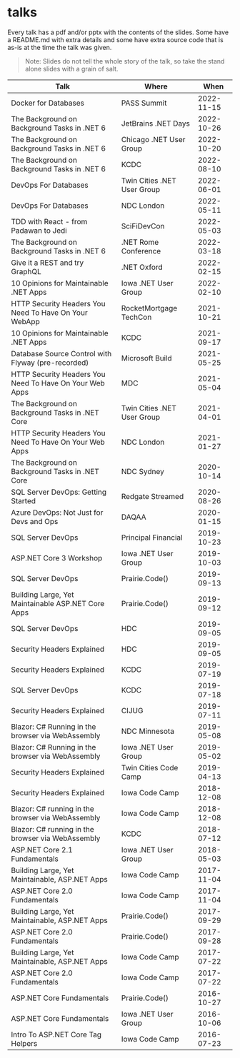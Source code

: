 # talks

Every talk has a pdf and/or pptx with the contents of the slides. Some have a README.md with extra details and some have extra source code that is as-is at the time the talk was given.

> Note: Slides do not tell the whole story of the talk, so take the stand alone slides with a grain of salt.

| Talk                                                    | Where                       | When       |
| ------------------------------------------------------- | --------------------------- | ---------- |
| Docker for Databases                                    | PASS Summit                 | 2022-11-15 |
| The Background on Background Tasks in .NET 6            | JetBrains .NET Days         | 2022-10-26 |
| The Background on Background Tasks in .NET 6            | Chicago .NET User Group     | 2022-10-20 |
| The Background on Background Tasks in .NET 6            | KCDC                        | 2022-08-10 |
| DevOps For Databases                                    | Twin Cities .NET User Group | 2022-06-01 |
| DevOps For Databases                                    | NDC London                  | 2022-05-11 |
| TDD with React - from Padawan to Jedi                   | SciFiDevCon                 | 2022-05-03 |
| The Background on Background Tasks in .NET 6            | .NET Rome Conference        | 2022-03-18 |
| Give it a REST and try GraphQL                          | .NET Oxford                 | 2022-02-15 |
| 10 Opinions for Maintainable .NET Apps                  | Iowa .NET User Group        | 2022-02-10 |
| HTTP Security Headers You Need To Have On Your WebApp   | RocketMortgage TechCon      | 2021-10-21 |
| 10 Opinions for Maintainable .NET Apps                  | KCDC                        | 2021-09-17 |
| Database Source Control with Flyway (pre-recorded)      | Microsoft Build             | 2021-05-25 |
| HTTP Security Headers You Need To Have On Your Web Apps | MDC                         | 2021-05-04 |
| The Background on Background Tasks in .NET Core         | Twin Cities .NET User Group | 2021-04-01 |
| HTTP Security Headers You Need To Have On Your Web Apps | NDC London                  | 2021-01-27 |
| The Background on Background Tasks in .NET Core         | NDC Sydney                  | 2020-10-14 |
| SQL Server DevOps: Getting Started                      | Redgate Streamed            | 2020-08-26 |
| Azure DevOps: Not Just for Devs and Ops                 | DAQAA                       | 2020-01-15 |
| SQL Server DevOps                                       | Principal Financial         | 2019-10-23 |
| ASP.NET Core 3 Workshop                                 | Iowa .NET User Group        | 2019-10-03 |
| SQL Server DevOps                                       | Prairie.Code()              | 2019-09-13 |
| Building Large, Yet Maintainable ASP.NET Core Apps      | Prairie.Code()              | 2019-09-12 |
| SQL Server DevOps                                       | HDC                         | 2019-09-05 |
| Security Headers Explained                              | HDC                         | 2019-09-05 |
| Security Headers Explained                              | KCDC                        | 2019-07-19 |
| SQL Server DevOps                                       | KCDC                        | 2019-07-18 |
| Security Headers Explained                              | CIJUG                       | 2019-07-11 |
| Blazor: C# Running in the browser via WebAssembly       | NDC Minnesota               | 2019-05-08 |
| Blazor: C# Running in the browser via WebAssembly       | Iowa .NET User Group        | 2019-05-02 |
| Security Headers Explained                              | Twin Cities Code Camp       | 2019-04-13 |
| Security Headers Explained                              | Iowa Code Camp              | 2018-12-08 |
| Blazor: C# running in the browser via WebAssembly       | Iowa Code Camp              | 2018-12-08 |
| Blazor: C# running in the browser via WebAssembly       | KCDC                        | 2018-07-12 |
| ASP.NET Core 2.1 Fundamentals                           | Iowa .NET User Group        | 2018-05-03 |
| Building Large, Yet Maintainable, ASP.NET Apps          | Iowa Code Camp              | 2017-11-04 |
| ASP.NET Core 2.0 Fundamentals                           | Iowa Code Camp              | 2017-11-04 |
| Building Large, Yet Maintainable, ASP.NET Apps          | Prairie.Code()              | 2017-09-29 |
| ASP.NET Core 2.0 Fundamentals                           | Prairie.Code()              | 2017-09-28 |
| Building Large, Yet Maintainable, ASP.NET Apps          | Iowa Code Camp              | 2017-07-22 |
| ASP.NET Core 2.0 Fundamentals                           | Iowa Code Camp              | 2017-07-22 |
| ASP.NET Core Fundamentals                               | Prairie.Code()              | 2016-10-27 |
| ASP.NET Core Fundamentals                               | Iowa .NET User Group        | 2016-10-06 |
| Intro To ASP.NET Core Tag Helpers                       | Iowa Code Camp              | 2016-07-23 |
